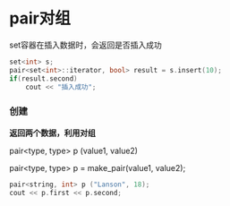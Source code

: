 # pair对组

set容器在插入数据时，会返回是否插入成功

```c++
set<int> s;
pair<set<int>::iterator, bool> result = s.insert(10);
if(result.second)
    cout << "插入成功";
```

### 创建

**返回两个数据，利用对组**

pair<type, type> p (value1, value2)

pair<type, type> p = make_pair(value1, value2);

```c++
pair<string, int> p ("Lanson", 18);
cout << p.first << p.second;
```

